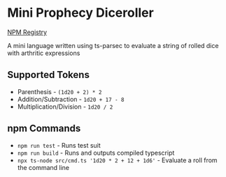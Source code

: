 # Mini Prophecy Diceroller

[NPM Registry](https://www.npmjs.com/package/mini-prophecy-diceroller)

A mini language written using ts-parsec to evaluate a string of rolled dice with arthritic expressions 

## Supported Tokens
 - Parenthesis - `(1d20 + 2) * 2`
 - Addition/Subtraction - `1d20 + 17 - 8`
 - Multiplication/Division - `1d20 / 2`

## npm Commands
 - `npm run test` - Runs test suit
 - `npm run build` - Runs and outputs compiled typescript
 - `npx ts-node src/cmd.ts '1d20 * 2 + 12 + 1d6'` - Evaluate a roll from the command line